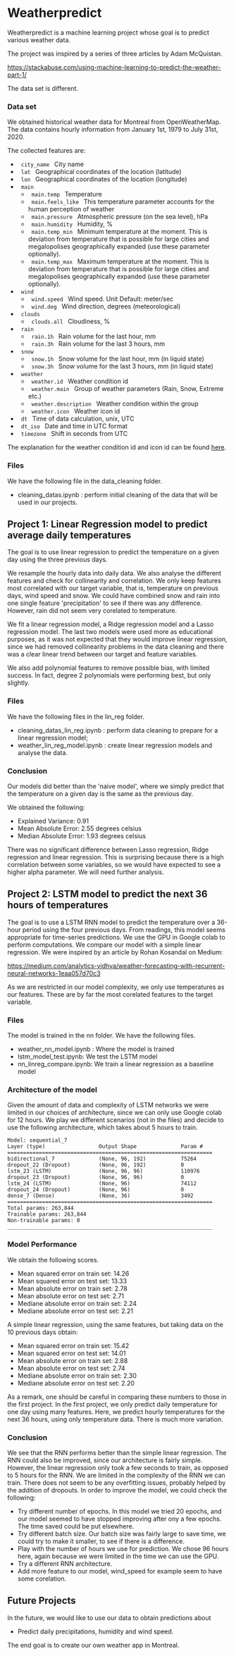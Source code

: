 # Weatherpredict

Weatherpredict is a machine learning project whose goal is to predict various weather data. 

The project was inspired by a series of three articles by Adam McQuistan.

<https://stackabuse.com/using-machine-learning-to-predict-the-weather-part-1/>

The data set is different.

### Data set 

We obtained historical weather data for Montreal from OpenWeatherMap. 
The data contains hourly information from January 1st, 1979 to July 31st, 2020. 

The collected features are: 

- <code> city_name </code> City name
- <code> lat </code> Geographical coordinates of the location (latitude)
- <code> lon </code> Geographical coordinates of the location (longitude)
- <code> main </code>
    - <code> main.temp </code> Temperature
    - <code> main.feels_like </code> This temperature parameter accounts for the human perception of weather
    - <code> main.pressure </code> Atmospheric pressure (on the sea level), hPa
    - <code> main.humidity </code> Humidity, %
    - <code> main.temp_min </code> Minimum temperature at the moment. This is deviation from temperature that is possible for large cities and megalopolises geographically expanded (use these parameter optionally).
    - <code> main.temp_max </code> Maximum temperature at the moment. This is deviation from temperature that is possible for large cities and megalopolises geographically expanded (use these parameter optionally).
- <code> wind </code>
    - <code> wind.speed </code> Wind speed. Unit Default: meter/sec
    - <code> wind.deg </code> Wind direction, degrees (meteorological)
- <code> clouds </code>
    - <code> clouds.all </code> Cloudiness, %
- <code> rain </code>
    - <code> rain.1h </code> Rain volume for the last hour, mm
    - <code> rain.3h </code> Rain volume for the last 3 hours, mm
- <code> snow </code>
    - <code> snow.1h </code> Snow volume for the last hour, mm (in liquid state)
    - <code> snow.3h </code> Snow volume for the last 3 hours, mm (in liquid state)
- <code> weather </code> 
    - <code> weather.id </code> Weather condition id
    - <code> weather.main </code> Group of weather parameters (Rain, Snow, Extreme etc.)
    - <code> weather.description </code> Weather condition within the group
    - <code> weather.icon </code> Weather icon id
- <code> dt </code> Time of data calculation, unix, UTC
- <code> dt_iso </code> Date and time in UTC format
- <code> timezone </code> Shift in seconds from UTC

The explanation for the weather condition id and icon id can be found [here](https://openweathermap.org/weather-conditions).

### Files 

We have the following file in the data_cleaning folder. 

* cleaning_datas.ipynb : perform initial cleaning of the data that will be used in our projects. 

## Project 1: Linear Regression model to predict average daily temperatures

The goal is to use linear regression to predict the temperature on a given day using the three previous days.

We resample the hourly data into daily data. We also analyse the different features and check for collinearity and correlation. We only keep features most correlated with our target variable, that is, temperature on previous days, wind speed and snow. We could have combined snow and rain into one single feature 'precipitation' to see if there was any difference.  However, rain did not seem very corelated to temperature. 

We fit a linear regression model, a Ridge regression model and a Lasso regression model. The last two models were used more as educational purposes, as it was not expected that they would improve linear regression, since we had removed collinearity problems in the data cleaning and there was a clear linear trend between our target and feature variables.  

We also add polynomial features to remove possible bias, with limited success. In fact, degree 2 polynomials were performing best, but only slightly. 

### Files 

We have the following files in the lin_reg folder.

* cleaning_datas_lin_reg.ipynb : perform data cleaning to prepare for a linear regression model;
* weather_lin_reg_model.ipynb : create linear regression models and analyse the data. 
	
### Conclusion 

Our models did better than the 'naive model', where we simply predict that the temperature on a given day is the same as the previous day. 

We obtained the following: 

 - Explained Variance: 0.91
 - Mean Absolute Error: 2.55 degrees celsius
 - Median Absolute Error: 1.93 degrees celsius

There was no significant difference between Lasso regression, Ridge regression and linear regression. This is surprising because there is a high correlation between some variables, so we would have expected to see a higher alpha parameter. We will need further analysis.

## Project 2: LSTM model to predict the next 36 hours of temperatures

The goal is to use a LSTM RNN model to predict the temperature over a 36-hour period using the four previous days. From readings, this model seems appropriate for time-series predictions. We use the GPU in Google colab to perform computations. We compare our model with a simple linear regression. We were inspired by an article by Rohan Kosandal on Medium: 

https://medium.com/analytics-vidhya/weather-forecasting-with-recurrent-neural-networks-1eaa057d70c3

As we are restricted in our model complexity, we only use temperatures as our features. These are by far the most corelated features to the target variable. 

### Files 

The model is trained in the nn folder. We have the following files. 

- weather_nn_model.ipynb : Where the model is trained 
- lstm_model_test.ipynb: We test the LSTM model
- nn_linreg_compare.ipynb: We train a linear regression as a baseline model

### Architecture of the model 

Given the amount of data and complexity of LSTM networks we were limited in our choices of architecture, since we can only use Google colab for 12 hours. We play we different scenarios (not in the files) and decide to use the following architecture, which takes about 5 hours to train. 

```
Model: sequential_7
Layer (type)                 Output Shape              Param #   
=================================================================
bidirectional_7              (None, 96, 192)           75264     
dropout_22 (Dropout)         (None, 96, 192)           0         
lstm_23 (LSTM)               (None, 96, 96)            110976    
dropout_23 (Dropout)         (None, 96, 96)            0         
lstm_24 (LSTM)               (None, 96)                74112     
dropout_24 (Dropout)         (None, 96)                0         
dense_7 (Dense)              (None, 36)                3492      
=================================================================
Total params: 263,844
Trainable params: 263,844
Non-trainable params: 0
_________________________________________________________________
```



### Model Performance

We obtain the following scores. 

- Mean squared error on train set: 14.26 
- Mean squared error on test set: 13.33
- Mean absolute error on train set: 2.78
- Mean absolute error on test set: 2.71
- Mediane absolute error on train set: 2.24
- Mediane absolute error on test set: 2.21

A simple linear regression, using the same features, but taking data on the 10 previous days obtain: 

- Mean squared error on train set: 15.42
- Mean squared error on test set: 14.01
- Mean absolute error on train set: 2.88
- Mean absolute error on test set: 2.74
- Mediane absolute error on train set: 2.30
- Mediane absolute error on test set: 2.20

As a remark, one should be careful in comparing these numbers to those in the first project. In the first project, we only predict daily temperature for one day using many features. Here, we predict hourly temperatures for the next 36 hours, using only temperature data. There is much more variation. 

### Conclusion

We see that the RNN performs better than the simple linear regression. The RNN could also be improved, since our architecture is fairly simple. However, the linear regression only took a few seconds to train, as opposed to 5 hours for the RNN. We are limited in the complexity of the RNN we can train. There does not seem to be any overfitting issues, probably helped by the addition of dropouts. In order to improve the model, we could check the following: 
- Try different number of epochs. In this model we tried 20 epochs, and our model seemed to have stopped improving after ony a few epochs. The time saved could be put elsewhere. 
- Try different batch size. Our batch size was fairly large to save time, we could try to make it smaller, to see if there is a difference. 
- Play with the number of hours we use for prediction. We chose 96 hours here, again because we were limited in the time we can use the GPU. 
- Try a different RNN architecture. 
- Add more feature to our model, wind_speed for example seem to have some corelation. 

## Future Projects 

In the future, we would like to use our data to obtain predictions about 

- Predict daily precipitations, humidity and wind speed. 

The end goal is to create our own weather app in Montreal. 

